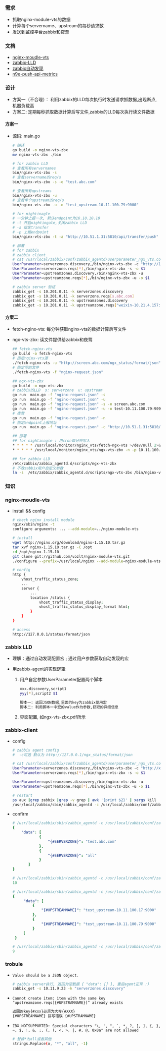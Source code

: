

### 需求

- 抓取nginx-module-vts的数据
- 计算每个servername、upstream的每秒请求数
- 发送到监控平台zabbix和夜莺

### 文档

- [nginx-moudle-vts](https://github.com/vozlt/nginx-module-vts)
- [zabbix-LLD](https://www.zabbix.com/documentation/3.4/manual/discovery/low_level_discovery)
- [zabbix自动发现](https://blog.csdn.net/yin138/article/details/83183346)
- [n9e-push-api-metrics](https://n9e.didiyun.com/zh/docs/api/data/)


### 设计

- 方案一（不合理）： 利用zabbix的LLD每次执行时发送请求抓数据,出现断点,机器负载高
- 方案二: 定期每秒抓取数据计算后写文件,zabbix的LLD每次执行读文件数据

#### 方案一 

- 源码: main.go

   ```bash
   # 编译
   go build -o nginx-vts-zbx
   mv nginx-vts-zbx ./bin

   # for zabbix LLD
   # 查看所有servernames
   bin/nginx-vts-zbx -s
   # 查看servername的req/s
   bin/nginx-vts-zbx -s -o "test.abc.com"

   # 查看所有upstreams
   bin/nginx-vts-zbx -u
   # 查看单个upstream的req/s
   bin/nginx-vts-zbx -u -o "test_upstream-10.11.100.79:9000"

   # for nightinagle
   # 一分钟上报一次, 默认endpoint为10.10.10.10
   # -t 开启nightingale,关闭zabbix LLD
   # -a 指定transfer
   # -p 上报endpoint
   bin/nginx-vts-zbx -t -a "http://10.51.1.31:5810/api/transfer/push" -p 10.10.10.111
   ```

   ```bash
   # 部署
   # for zabbix
   # zabbix client
   # cat /usr/local/zabbix/conf/zabbix_agentd/userparameter_ngx_vts.conf
   UserParameter=serverzones.discovery,/bin/nginx-vts-zbx -c "http://127.0.0.1/status/format/json" -s
   UserParameter=serverzone.reqs[*],/bin/nginx-vts-zbx -s -o $1
   UserParameter=upstreamzones.discovery,/bin/nginx-vts-zbx -u
   UserParameter=upstreamzone.reqs[*],/bin/nginx-vts-zbx -u -o $1

   # zabbix server 验证
   zabbix_get -s 10.201.0.11 -k serverzones.discovery
   zabbix_get -s 10.201.0.11 -k serverzone.reqs[s.abc.com]
   zabbix_get -s 10.201.0.11 -k upstreamzones.discovery
   zabbix_get -s 10.201.0.11 -k upstreamzone.reqs["weixin-10.21.4.157:8087"]
   ```

#### 方案二

- fetch-nginx-vts: 每分钟获取nginx-vts的数据计算后写文件
- ngx-vts-zbx: 读文件提供给zabbix和夜莺

    ```bash
    ## fetch-nginx-vts
    go build -o fetch-nginx-vts
    # 指定nginx-vts源
    ./fetch-nginx-vts -u "http://screen.abc.com/ngx_status/format/json"
    # 指定写的文件
    ./fetch-nginx-vts -f "nginx-request.json"

    ## ngx-vts-zbx
    go build -o ngx-vts-zbx
    # zabbix的LLD  s: serverzone  u: upstream
    go run  main.go -f "nginx-request.json" -s
    go run  main.go -f "nginx-request.json" -u
    go run  main.go -f "nginx-request.json" -s -o screen.abc.com
    go run  main.go -f "nginx-request.json" -u -o test-10.11.100.79:9093
    # 夜莺
    go run  main.go -f "nginx-request.json" -n
    # 指定endpoint上报地址
    go run  main.go -f "nginx-request.json" -c "http://10.51.1.31:5810/api/transfer/push" -p 10.10.10.11 -n
    ```

    ```bash
    ## 部署
    ## for nightinagle : 用cron每分钟写入
    * * * * * /usr/local/monitor/nginx_vts/fetch-ngx-vts >/dev/null 2>&1
    * * * * * /usr/local/monitor/nginx_vts/ngx-vts-zbx -n -p 10.11.100.230 >/dev/null 2>&1

    ## for zabbix LLD
    /etc/zabbix/zabbix_agentd.d/scripts/ngx-vts-zbx
    # 不改zabbix用户自定义参数
    ln -s  /etc/zabbix/zabbix_agentd.d/scripts/ngx-vts-zbx /bin/nginx-vts-zbx
    ```

### 知识

### nginx-moudle-vts
- install && config

  ```bash
  # check nginx install module
  nginx/sbin/nginx -t
  configure arguments: ... --add-module=../nginx-module-vts

  # install
  wget http://nginx.org/download/nginx-1.15.10.tar.gz
  tar xvf nginx-1.15.10.tar.gz -C /opt
  cd /opt/nginx-1.15.10
  git clone git://github.com/vozlt/nginx-module-vts.git
  ./configure --prefix=/usr/local/nginx --add-module=nginx-module-vts

  # config
  http {
      vhost_traffic_status_zone;
      ...
      server {
          ...
          location /status {
              vhost_traffic_status_display;
              vhost_traffic_status_display_format html;
          }
      }
  }

  # access
  http://127.0.0.1/status/format/json
  ```

### zabbix LLD

- 理解：通过自动发现配置宏 ; 通过用户参数获取自动发现的宏

- 用zabbix-agent的实现逻辑

  1. 用户自定参数UserParameter配置两个脚本
     ```bash
     xxx.discovery,script1
     yyy[*],script2 $1

     脚本一: 返回JSON数据,里面的key为zabbix使用宏
	 脚本二: 利用脚本一中宏的value作为参数,获取的详细信息
     ```
  2. 界面配置, 如ngx-vts-zbx.pdf所示

### zabbix-client

- config 

    ```bash
    # zabbix agent config
    #  -c可选 默认为 http://127.0.0.1/ngx_status/format/json

    # cat /usr/local/zabbix/conf/zabbix_agentd/userparameter_ngx_vts.conf
    UserParameter=serverzones.discovery,/bin/nginx-vts-zbx -c "http://xxx/ngx_status/format/json" -s
    UserParameter=serverzone.reqs[*],/bin/nginx-vts-zbx -s -o $1

    UserParameter=upstreamzones.discovery,/bin/nginx-vts-zbx -u
    UserParameter=upstreamzone.reqs[*],/bin/nginx-vts-zbx -u -o $1

    # restart 
    ps aux |grep zabbix |grep -v grep | awk '{print $2}' | xargs kill
    /usr/local/zabbix/sbin/zabbix_agentd -c /usr/local/zabbix/conf/zabbix_agentd.conf
    ```

- confirm 

    ```yaml
    # /usr/local/zabbix/sbin/zabbix_agentd -c /usr/local/zabbix/conf/zabbix_agentd.conf -t serverzones.discovery
    {
        "data": [
                {
                    "{#SERVERZONE}": "test.abc.com"
                },
                {
                    "{#SERVERZONE}": "all"
                }
           ]
    }
    ```

   ```yaml
   # /usr/local/zabbix/sbin/zabbix_agentd -c /usr/local/zabbix/conf/zabbix_agentd.conf -t serverzone.reqs["test.abc.com"]
   10
   ```
   ```yaml
   # /usr/local/zabbix/sbin/zabbix_agentd -c /usr/local/zabbix/conf/zabbix_agentd.conf -t upstreamzones.discovery
   {
        "data": [
            {
                "{#UPSTREAMNAME}": "test_upstream-10.11.100.17:9000"
            },
            {
                "{#UPSTREAMNAME}": "test_upstream-10.11.100.79:9000"
            }
        ]
    }
   ```
   ```yaml
   # /usr/local/zabbix/sbin/zabbix_agentd -c /usr/local/zabbix/conf/zabbix_agentd.conf -t upstreamzone.reqs["127.0.0.1:9000"]
   9
   ```
  
### trobule

- ```Value should be a JSON object.```
   ```bash
   # zabbix server执行, 返回为空数据 { "data": [] }, 重启agent正常 :)
   zabbix_get -s 10.11.9.23 -k "serverzones.discovery"
   ```
-  ```Cannot create item: item with the same key “upstreamzone.reqs[{#UPSTRAMNAME}]” already exists ```
   ```bash
   返回的key{#xxx}必须为大写{#XXX}
   {#UPSTREAMNAME} 拼写错误 {#UPSTRAMNAME} 
   ```
- ```ZBX_NOTSUPPORTED: Special characters "\, ', ", `, *, ?, [, ], {, }, ~, $, !, &, ;, (, ), <, >, |, #, @, 0x0a" are not allowed```
  ```bash
  # 替换*为all或者其他
  strings.Replace(o, "*", "all", -1)
  ```

